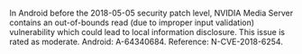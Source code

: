 In Android before the 2018-05-05 security patch level, NVIDIA Media Server contains an out-of-bounds read (due to improper input validation) vulnerability which could lead to local information disclosure. This issue is rated as moderate. Android: A-64340684. Reference: N-CVE-2018-6254.